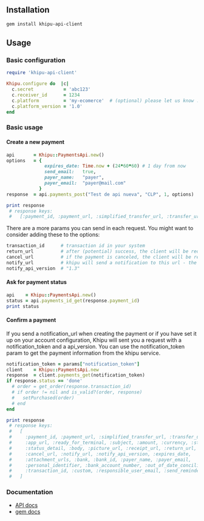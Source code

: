 
## Installation

```sh
gem install khipu-api-client
```

## Usage

### Basic configuration
```ruby
require 'khipu-api-client'

Khipu.configure do  |c|
  c.secret           = 'abc123'
  c.receiver_id      = 1234
  c.platform         = 'my-ecomerce'  # (optional) please let us know :)
  c.platform_version = '1.0'
end
```

### Basic usage

#### Create a new payment
```ruby
api       = Khipu::PaymentsApi.new()
options   = {
              expires_date: Time.now + (24*60*60) # 1 day from now
              send_email:   true,
              payer_name:   "payer",
              payer_email:  "payer@mail.com"
            }
response  = api.payments_post("Test de api nueva", "CLP", 1, options)

print response
 # response keys:
 #   [:payment_id, :payment_url, :simplified_transfer_url, :transfer_url, :app_url]
```

There are a more params you can send in each request. You might want to consider adding these to the options:

```ruby
transaction_id      # transaction id in your system
return_url          # after (potential) success, the client will be redirected to this url
cancel_url          # if the payment is canceled, the client will be redirected to this url
notify_url          # khipu will send a notification to this url - the client will not see this request
notify_api_version  # "1.3"
```

#### Ask for payment status
```ruby
api    = Khipu::PaymentsApi.new()
status = api.payments_id_get(response.payment_id)
print status
```


#### Confirm a payment
If you send a notification_url when creating the payment or if you have set it up on your account configuration, Khipu will sent you a request with a notification_token and a api_version. You can use the notification_token param to get the payment information from the khipu service.

```ruby
notification_token = params["notification_token"]
client    = Khipu::PaymentsApi.new
response  = client.payments_get(notification_token)
if response.status == 'done'
  # order = get_order(response.transaction_id)
  # if order != nil and is_valid?(order, response)
  #   setPurchased(order)
  # end
end

print response
 # response keys:
 #   [
 #     :payment_id, :payment_url, :simplified_transfer_url, :transfer_url,
 #     :app_url, :ready_for_terminal, :subject, :amount, :currency, :status,
 #     :status_detail, :body, :picture_url, :receipt_url, :return_url,
 #     :cancel_url, :notify_url, :notify_api_version, :expires_date,
 #     :attachment_urls, :bank, :bank_id, :payer_name, :payer_email,
 #     :personal_identifier, :bank_account_number, :out_of_date_conciliation,
 #     :transaction_id, :custom, :responsible_user_email, :send_reminders, :send_email
 #   ]
```

### Documentation

- [API docs](https://khipu.com/page/api)
- [gem docs](http://www.rubydoc.info/gems/khipu-api-client/)
